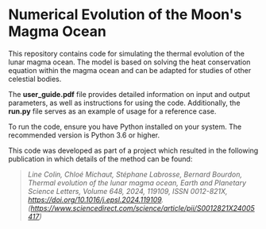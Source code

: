 # Numerical Evolution of the Moon's Magma Ocean

This repository contains code for simulating the thermal evolution of the lunar magma ocean. The model is based on solving the heat conservation equation within the magma ocean and can be adapted for studies of other celestial bodies. 

The **user_guide.pdf** file provides detailed information on input and output parameters, as well as instructions for using the code. Additionally, the **run.py** file serves as an example of usage for a reference case.

To run the code, ensure you have Python installed on your system. The recommended version is Python 3.6 or higher.

This code was developed as part of a project which resulted in the following publication in which details of the method can be found:
> *Line Colin, Chloé Michaut, Stéphane Labrosse, Bernard Bourdon,
Thermal evolution of the lunar magma ocean,
Earth and Planetary Science Letters,
Volume 648,
2024,
119109,
ISSN 0012-821X,
https://doi.org/10.1016/j.epsl.2024.119109.
(https://www.sciencedirect.com/science/article/pii/S0012821X24005417)*




